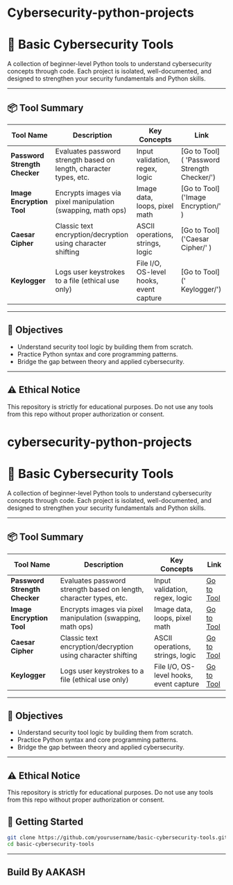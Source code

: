 # Cybersecurity-python-projects

# 🔐 Basic Cybersecurity Tools

A collection of beginner-level Python tools to understand cybersecurity concepts through code. Each project is isolated, well-documented, and designed to strengthen your security fundamentals and Python skills.


---

## 📦 Tool Summary

| Tool Name                  | Description                                                                 | Key Concepts                           | Link                                         |
|---------------------------|-----------------------------------------------------------------------------|----------------------------------------|----------------------------------------------|
| **Password Strength Checker** | Evaluates password strength based on length, character types, etc.         | Input validation, regex, logic         | [Go to Tool]( 'Password Strength Checker/')   |
| **Image Encryption Tool**     | Encrypts images via pixel manipulation (swapping, math ops)               | Image data, loops, pixel math          | [Go to Tool]('Image Encryption/' )       |
| **Caesar Cipher**             | Classic text encryption/decryption using character shifting               | ASCII operations, strings, logic       | [Go to Tool]('Caesar Cipher/' )               |
| **Keylogger**                 | Logs user keystrokes to a file (ethical use only)                         | File I/O, OS-level hooks, event capture| [Go to Tool](' Keylogger/')                   |

---

## 🎯 Objectives

- Understand security tool logic by building them from scratch.
- Practice Python syntax and core programming patterns.
- Bridge the gap between theory and applied cybersecurity.

---
##  ⚠️ Ethical Notice
This repository is strictly for educational purposes. Do not use any tools from this repo without proper authorization or consent.


# cybersecurity-python-projects

# 🔐 Basic Cybersecurity Tools

A collection of beginner-level Python tools to understand cybersecurity concepts through code. Each project is isolated, well-documented, and designed to strengthen your security fundamentals and Python skills.

---

## 📦 Tool Summary

| Tool Name                  | Description                                                                 | Key Concepts                           | Link                                         |
|---------------------------|-----------------------------------------------------------------------------|----------------------------------------|----------------------------------------------|
| **Password Strength Checker** | Evaluates password strength based on length, character types, etc.         | Input validation, regex, logic         | [Go to Tool](./password_strength_checker/)   |
| **Image Encryption Tool**     | Encrypts images via pixel manipulation (swapping, math ops)               | Image data, loops, pixel math          | [Go to Tool](./image_encryption_tool/)       |
| **Caesar Cipher**             | Classic text encryption/decryption using character shifting               | ASCII operations, strings, logic       | [Go to Tool](./caesar_cipher/)               |
| **Keylogger**                 | Logs user keystrokes to a file (ethical use only)                         | File I/O, OS-level hooks, event capture| [Go to Tool](./keylogger/)                   |

---

## 🎯 Objectives

- Understand security tool logic by building them from scratch.
- Practice Python syntax and core programming patterns.
- Bridge the gap between theory and applied cybersecurity.

---
##  ⚠️ Ethical Notice
This repository is strictly for educational purposes. Do not use any tools from this repo without proper authorization or consent.


## 🚀 Getting Started

```bash
git clone https://github.com/yourusername/basic-cybersecurity-tools.git
cd basic-cybersecurity-tools
```

---

## Build By AAKASH

